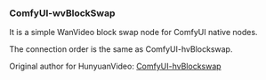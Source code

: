 ### ComfyUI-wvBlockSwap
It is a simple WanVideo block swap node for ComfyUI native nodes.

The connection order is the same as ComfyUI-hvBlockswap.

Original author for HunyuanVideo: [ComfyUI-hvBlockswap](https://github.com/fluffydiveX/ComfyUI-hvBlockswap)
